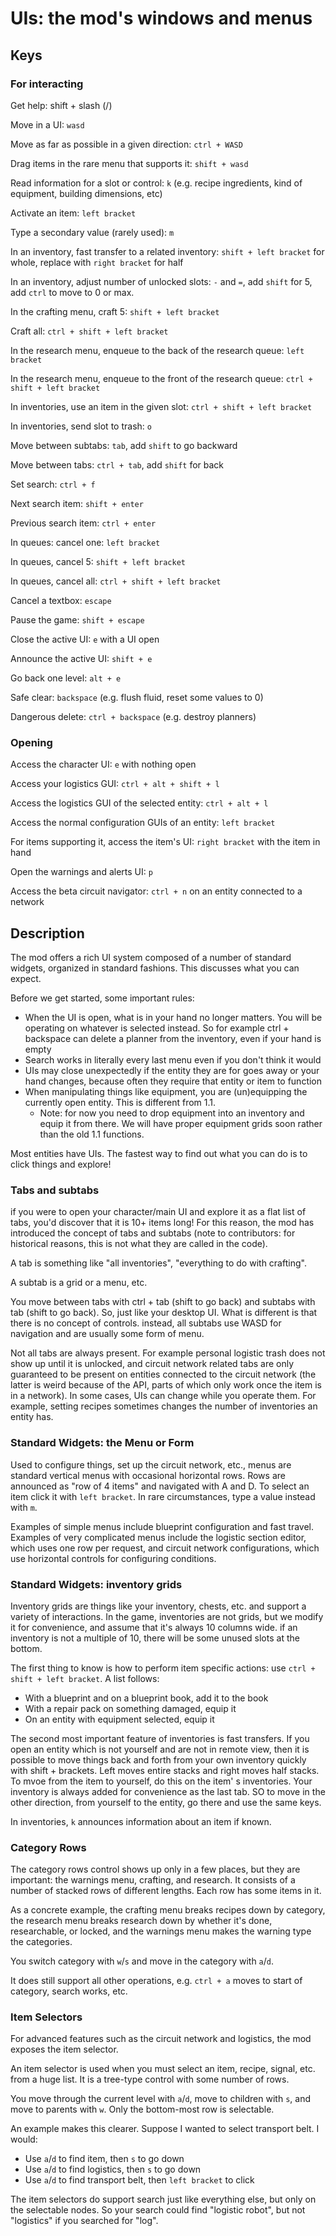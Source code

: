 # UIs: the mod's windows and menus

## Keys

### For interacting

Get help: shift + slash (/)

Move in a UI: `wasd`

Move as far as possible in a given direction: `ctrl + WASD`

Drag items in the rare menu that supports it: `shift + wasd`

Read information for a slot or control: `k` (e.g. recipe ingredients, kind of equipment, building dimensions, etc)

Activate an item: `left bracket`

Type a secondary value (rarely used): `m`

In an inventory, fast transfer to a related inventory: `shift + left bracket` for whole, replace with `right bracket` for half

In an inventory, adjust number of unlocked slots: `-` and `=`, add `shift` for 5, add `ctrl` to move to 0 or max.

In the crafting menu, craft 5: `shift + left bracket`

Craft all: `ctrl + shift + left bracket`

In the research menu, enqueue to the back of the research queue: `left bracket`

In the research menu, enqueue to the front of the research queue: `ctrl + shift + left bracket`

In inventories, use an item in the given slot: `ctrl + shift + left bracket`

In inventories, send slot to trash: `o`

Move between subtabs: `tab`, add `shift` to go backward

Move between tabs: `ctrl + tab`, add `shift` for back

Set search: `ctrl + f`

Next search item: `shift + enter`

Previous search item: `ctrl + enter`

In queues: cancel one: `left bracket`

In queues, cancel 5: `shift + left bracket`

In queues, cancel all: `ctrl + shift + left bracket`

Cancel a textbox: `escape`

Pause the game: `shift + escape`

Close the active UI: `e` with a UI open

Announce the active UI: `shift + e`

Go back one level: `alt + e`

Safe clear: `backspace` (e.g. flush fluid, reset some values to 0)

Dangerous delete: `ctrl + backspace` (e.g. destroy planners)

### Opening

Access the character UI: `e` with nothing open

Access your logistics GUI: `ctrl + alt + shift + l`

Access the logistics GUI of the selected entity: `ctrl + alt + l`

Access the normal configuration GUIs of an entity: `left bracket`

For items supporting it, access the item's UI: `right bracket` with the item in hand

Open the warnings and alerts UI: `p`

Access the beta circuit navigator: `ctrl + n` on an entity connected to a network


## Description

The mod offers a rich UI system composed of a number of standard widgets, organized in standard fashions.  This discusses what you can expect.

Before we get started, some important rules:

- When the UI is open, what is in your hand no longer matters. You will be operating on whatever is selected instead. So for example ctrl + backspace can delete a planner from the inventory, even if your hand is empty
- Search works in literally every last menu even if you don't think it would
- UIs may close unexpectedly if the entity they are for goes away or your hand changes, because often they require that entity or item to function
- When manipulating things like equipment, you are (un)equipping the currently open entity.  This is different from 1.1.
  - Note: for now you need to drop equipment into an inventory and equip it from there. We will have proper equipment grids soon rather than the old 1.1 functions.


Most entities have UIs.  The fastest way to find out what you can do is to click things and explore!

### Tabs and subtabs

if you were to open your character/main UI and explore it as a flat list of tabs, you'd discover that it is 10+ items long!  For this reason, the mod has introduced the concept of tabs and subtabs (note to contributors: for historical reasons, this is not what they are called in the code).

A tab is something like "all inventories", "everything to do with crafting".

A subtab is a grid or a menu, etc.

You move between tabs with ctrl + tab (shift to go back) and subtabs with tab (shift to go back).  So, just like your desktop UI.  What is different is that there is no concept of controls.  instead, all subtabs use WASD for navigation and are usually some form of menu.

Not all tabs are always present. For example personal logistic trash does not show up until it is unlocked, and circuit network related tabs are only guaranteed to be present on entities connected to the circuit network (the latter is weird because of the API, parts of which only work once the item is in a network).  In some cases, UIs can change while you operate them.  For example, setting recipes sometimes changes the number of inventories an entity has.

### Standard Widgets: the Menu or Form

Used to configure things, set up the circuit network, etc., menus are standard vertical menus with occasional horizontal rows.  Rows are announced as "row of 4 items" and navigated with A and D.  To select an item click it with `left bracket`.  In rare circumstances, type a value instead with `m`.

Examples of simple menus include blueprint configuration and fast travel.  Examples of very complicated menus include the logistic section editor, which uses one row per request, and circuit network configurations, which use horizontal controls for configuring conditions.


### Standard Widgets: inventory grids

Inventory grids are things like your inventory, chests, etc. and support a variety of interactions.  In the game, inventories are not grids, but we modify it for convenience, and assume that it's always 10 columns wide.  if an inventory is not a multiple of 10, there will be some unused slots at the bottom.

The first thing to know is how to perform item specific actions: use `ctrl + shift + left bracket`.  A list follows:

- With a blueprint and on a blueprint book, add it to the book
- With a repair pack on something damaged, equip it
- On an entity with equipment selected, equip it

The second most important feature of inventories is fast transfers.  If you open an entity which is not yourself and are not in remote view, then it is possible to move things back and forth from your own inventory quickly with shift + brackets. Left moves entire stacks and right moves half stacks.  To mvoe from the item to yourself, do this on the item' s inventories.  Your inventory is always added for convenience as the last tab.  SO to move in the other direction, from yourself to the entity, go there and use the same keys.

In inventories, `k` announces information about an item if known.

### Category Rows

The category rows control shows up only in a few places, but they are important: the warnings menu, crafting, and research.  It consists of a number of stacked rows of different lengths.  Each row has some items in it.

As a concrete example, the crafting menu breaks recipes down by category, the research menu breaks research down by whether it's done, researchable, or locked, and the warnings menu makes the warning type the categories.

You switch category with `w`/`s` and move in the category with `a`/`d`.

It does still support all other operations, e.g. `ctrl + a` moves to start of category, search works, etc.

### Item Selectors

For advanced features such as the circuit network and logistics, the mod exposes the item selector.

An item selector is used when you must select an item, recipe, signal, etc. from a huge list.  It is a tree-type control with some number of rows.

You move through the current level with `a`/`d`, move to children with `s`, and move to parents with `w`.  Only the bottom-most row is selectable.

An example makes this clearer.  Suppose I wanted to select transport belt.  I would:

- Use `a`/`d` to find item, then `s` to go down
- Use `a`/`d` to find logistics, then `s` to go down
- Use `a`/`d` to find transport belt, then `left bracket` to click

The item selectors do support search just like everything else, but only on the selectable nodes.  So your search could find "logistic robot", but not "logistics" if you searched for "log".
